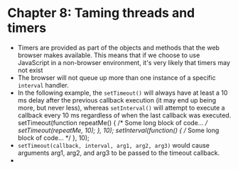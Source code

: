# Chapter 8: Taming threads and timers
* Timers are provided as part of the objects and methods that the web browser makes available. This means that if we choose to use JavaScript in a non-browser environment, it's very likely that timers may not exist
* The browser will not queue up more than one instance of a specific `interval` handler.
* In the following example, the `setTimeout()` will always have at least a 10 ms delay after the previous callback execution (it may end up being more, but never less), whereas `setInterval()` will attempt to execute a callback every 10 ms regardless of when the last callback was executed.
      setTimeout(function repeatMe() {
        /* Some long block of code... */
        setTimeout(repeatMe, 10);
      }, 10);
      setInterval(function() {
        /* Some long block of code... */
      }, 10);
* `setTimeout(callback, interval, arg1, arg2, arg3)` would cause arguments arg1, arg2, and arg3 to be passed to the timeout callback.
* 
